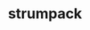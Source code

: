 ---
title: "strumpack"
layout: cache
categories: [package, v0.18.1]
meta: {"versions": ["6.3.1"], "compilers": ["gcc@=7.5.0"], "oss": ["ubuntu18.04"], "platforms": ["linux"], "targets": ["x86_64"], "stacks": ["e4s", "root"], "num_specs": 2, "num_specs_by_stack": {"e4s": 2, "root": 2}}
spec_details: [{"hash": "uljvwrjsvvah22kxbvmanx3lqzvg7ncd", "compiler": "gcc@=7.5.0", "versions": ["6.3.1"], "os": "ubuntu18.04", "platform": "linux", "target": "x86_64", "variants": ["build_type=RelWithDebInfo", "+butterflypack", "+c_interface", "~count_flops", "~cuda", "~ipo", "+mpi", "+openmp", "+parmetis", "~rocm", "~scotch", "+shared", "~slate", "~task_timers", "+zfp"], "stacks": ["e4s", "root"], "size": "-", "tarball": "https://binaries.spack.io/releases/v0.18.1/build_cache/linux-ubuntu18.04-x86_64/gcc-7.5.0/strumpack-6.3.1/linux-ubuntu18.04-x86_64-gcc-7.5.0-strumpack-6.3.1-uljvwrjsvvah22kxbvmanx3lqzvg7ncd.spack"}, {"hash": "vb337vamj3djpbtmu4c2ejybb7mbfcwi", "compiler": "gcc@=7.5.0", "versions": ["6.3.1"], "os": "ubuntu18.04", "platform": "linux", "target": "x86_64", "variants": ["build_type=RelWithDebInfo", "+butterflypack", "+c_interface", "~count_flops", "+cuda", "cuda_arch=70", "~ipo", "+mpi", "+openmp", "+parmetis", "~rocm", "~scotch", "+shared", "~slate", "~task_timers", "+zfp"], "stacks": ["e4s", "root"], "size": "-", "tarball": "https://binaries.spack.io/releases/v0.18.1/build_cache/linux-ubuntu18.04-x86_64/gcc-7.5.0/strumpack-6.3.1/linux-ubuntu18.04-x86_64-gcc-7.5.0-strumpack-6.3.1-vb337vamj3djpbtmu4c2ejybb7mbfcwi.spack"}]
---